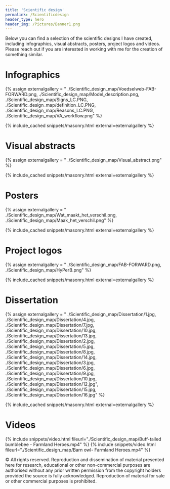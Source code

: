 ```yaml
---
title: 'Scientific design'
permalink: /Scientificdesign
header_type: hero
header_img: /Pictures/Banner1.png
---
```


Below you can find a selection of the scientific designs I have created, including infographics, visual abstracts, posters, project logos and videos.
Please reach out if you are interested in working with me for the creation of something similar.

# Infographics

{% assign externalgallery = "
./Scientific_design_map/Voedselweb-FAB-FORWARD.png,
./Scientific_design_map/Model_description.png,
./Scientific_design_map/Signs_LC.PNG,
./Scientific_design_map/definition_LC.PNG,
./Scientific_design_map/Reasons_LC.PNG,
./Scientific_design_map/VA_workflow.png" %}

{% include_cached snippets/masonry.html external=externalgallery %}

# Visual abstracts

{% assign externalgallery = "
./Scientific_design_map/Visual_abstract.png" %}

{% include_cached snippets/masonry.html external=externalgallery %}

# Posters

{% assign externalgallery = "
./Scientific_design_map/Wat_maakt_het_verschil.png,
./Scientific_design_map/Maak_het_verschil.png" %}

{% include_cached snippets/masonry.html external=externalgallery %}

# Project logos

{% assign externalgallery = "
./Scientific_design_map/FAB-FORWARD.png,
./Scientific_design_map/HyPerB.png" %}

{% include_cached snippets/masonry.html external=externalgallery %}

# Dissertation

{% assign externalgallery = "
./Scientific_design_map/Dissertation/1.jpg,
./Scientific_design_map/Dissertation/4.jpg,
./Scientific_design_map/Dissertation/7.jpg,
./Scientific_design_map/Dissertation/10.jpg,
./Scientific_design_map/Dissertation/13.jpg,
./Scientific_design_map/Dissertation/2.jpg,
./Scientific_design_map/Dissertation/5.jpg,
./Scientific_design_map/Dissertation/8.jpg,
./Scientific_design_map/Dissertation/14.jpg,
./Scientific_design_map/Dissertation/3.jpg,
./Scientific_design_map/Dissertation/6.jpg,
./Scientific_design_map/Dissertation/9.jpg,
./Scientific_design_map/Dissertation/10.jpg,
./Scientific_design_map/Dissertation/12.jpg",
./Scientific_design_map/Dissertation/15.jpg,
./Scientific_design_map/Dissertation/16.jpg" %}

{% include_cached snippets/masonry.html external=externalgallery %}


# Videos


{% include snippets/video.html fileurl="./Scientific_design_map/Buff-tailed bumblebee - Farmland Heroes.mp4" %}
{% include snippets/video.html fileurl="./Scientific_design_map/Barn owl- Farmland Heroes.mp4" %}

&copy; All rights reserved. Reproduction and dissemination of material presented here for research, educational or other non-commercial purposes are authorised without any prior written permission from the copyright holders provided the source is fully acknowledged. Reproduction of material for sale or other commercial purposes is prohibited.

